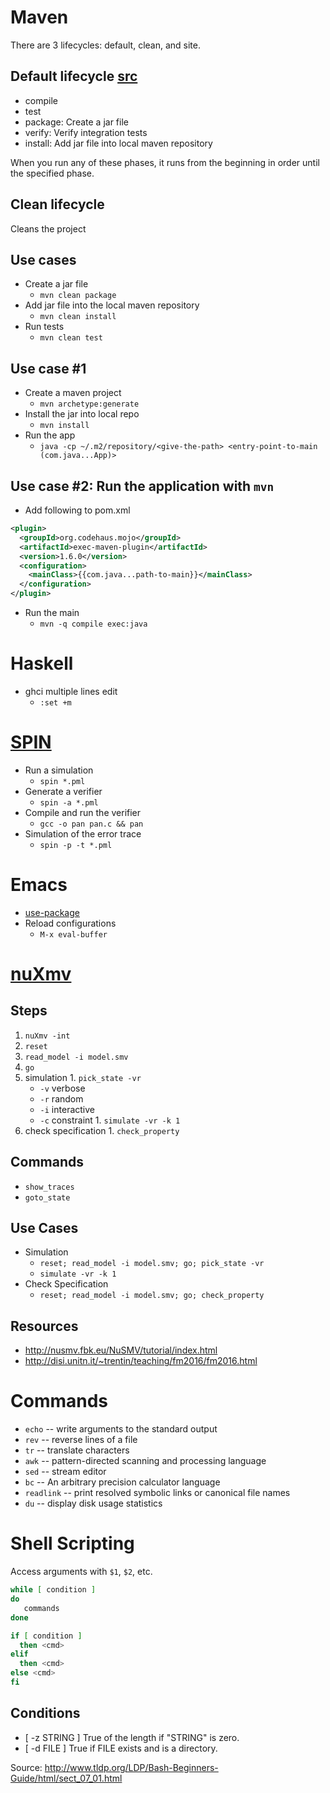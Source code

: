 # Maven
There are 3 lifecycles: default, clean, and site.

## Default lifecycle [src](https://maven.apache.org/guides/introduction/introduction-to-the-lifecycle.html#Build_Lifecycle_Basics)
* compile
* test
* package: Create a jar file
* verify: Verify integration tests
* install: Add jar file into local maven repository

When you run any of these phases, it runs from the beginning in order until the specified phase.

## Clean lifecycle
Cleans the project

## Use cases
* Create a jar file
  - `mvn clean package`
* Add jar file into the local maven repository
  - `mvn clean install`
* Run tests
  - `mvn clean test`

## Use case #1
* Create a maven project
  - `mvn archetype:generate`
* Install the jar into local repo
  - `mvn install`
* Run the app
  - `java -cp ~/.m2/repository/<give-the-path> <entry-point-to-main (com.java...App)>`

## Use case #2: Run the application with `mvn`
* Add following to pom.xml
```xml
<plugin>
  <groupId>org.codehaus.mojo</groupId>
  <artifactId>exec-maven-plugin</artifactId>
  <version>1.6.0</version>
  <configuration>
    <mainClass>{{com.java...path-to-main}}</mainClass>
  </configuration>
</plugin>
```
* Run the main
  - `mvn -q compile exec:java`


# Haskell
* ghci multiple lines edit
  - `:set +m`

# [SPIN](http://spinroot.com/)

* Run a simulation
  - `spin *.pml`
* Generate a verifier
  - `spin -a *.pml`
* Compile and run the verifier
  - `gcc -o pan pan.c && pan`
* Simulation of the error trace
  - `spin -p -t *.pml`

# Emacs
* [use-package](https://www.masteringemacs.org/article/spotlight-use-package-a-declarative-configuration-tool)
* Reload configurations
  - `M-x eval-buffer`

# [nuXmv](https://nuxmv.fbk.eu)

## Steps

1. `nuXmv -int`
1. `reset`
1. `read_model -i model.smv`
1. `go`
  1. simulation
    1. `pick_state -vr`
      * `-v` verbose
      * `-r` random
      * `-i` interactive
      * `-c` constraint
    1. `simulate -vr -k 1`
  1. check specification
    1. `check_property`

## Commands

* `show_traces`
* `goto_state`

## Use Cases

* Simulation
  - `reset; read_model -i model.smv; go; pick_state -vr`
  - `simulate -vr -k 1`
* Check Specification
  - `reset; read_model -i model.smv; go; check_property`

## Resources

* http://nusmv.fbk.eu/NuSMV/tutorial/index.html
* http://disi.unitn.it/~trentin/teaching/fm2016/fm2016.html


# Commands

* `echo`     -- write arguments to the standard output
* `rev`      -- reverse lines of a file
* `tr`       -- translate characters
* `awk`      -- pattern-directed scanning and processing language
* `sed`      -- stream editor
* `bc`       -- An arbitrary precision calculator language
* `readlink` -- print resolved symbolic links or canonical file names
* `du`       -- display disk usage statistics

# Shell Scripting

Access arguments with `$1`, `$2`, etc.
 
```sh
while [ condition ]
do
   commands
done
```

```sh
if [ condition ]
  then <cmd>
elif
  then <cmd>
else <cmd>
fi
```

## Conditions

* [ -z STRING ]	True of the length if "STRING" is zero.
* [ -d FILE ]	True if FILE exists and is a directory.

Source: http://www.tldp.org/LDP/Bash-Beginners-Guide/html/sect_07_01.html
